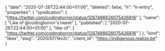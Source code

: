 {
  "date": "2020-07-26T22:44:00+01:00",
  "deleted": false,
  "h": "h-entry",
  "properties": {
    "syndication": [
      "https://twitter.com/codinghorror/status/1287488626075426816"
    ],
    "name": [
      "Like of @codinghorror's tweet"
    ],
    "published": [
      "2020-07-26T22:44:00+01:00"
    ],
    "like-of": [
      "https://twitter.com/codinghorror/status/1287488626075426816"
    ]
  },
  "kind": "likes",
  "slug": "2020/07/1ev2c",
  "client_id": "https://indigenous.realize.be"
}
